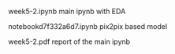 week5-2.ipynb main ipynb with EDA


notebookd7f332a6d7.ipynb pix2pix based model


week5-2.pdf report of the main ipynb

